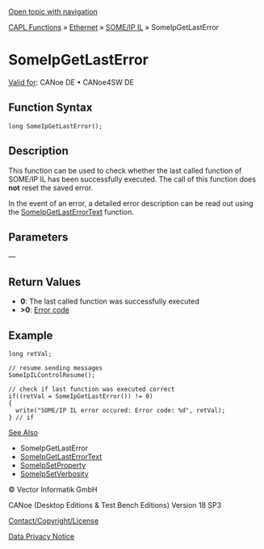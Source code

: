 [Open topic with navigation](../../../../../../CANoeDEFamily.htm#Topics/CAPLFunctions/IP/SOMEIPIL/Functions/CAPLfunctionSomeIpGetLastError.md)

[CAPL Functions](../../../CAPLfunctions.md) » [Ethernet](../../CAPLEthernetStartPage.md) » [SOME/IP IL](../CAPLfunctionsSomeIPILOverview.md) » SomeIpGetLastError

# SomeIpGetLastError

[Valid for](../../../../Shared/FeatureAvailability.md): CANoe DE • CANoe4SW DE

## Function Syntax

```plaintext
long SomeIpGetLastError();
```

## Description

This function can be used to check whether the last called function of SOME/IP IL has been successfully executed. The call of this function does **not** reset the saved error.

In the event of an error, a detailed error description can be read out using the [SomeIpGetLastErrorText](CAPLfunctionSomeIpGetLastErrorText.md) function.

## Parameters

—

## Return Values

- **0**: The last called function was successfully executed
- **>0**: [Error code](../../CAPLfunctionsSOMEIPILErrorCodes.md)

## Example

```plaintext
long retVal;

// resume sending messages
SomeIpILControlResume();

// check if last function was executed correct
if((retVal = SomeIpGetLastError()) != 0)
{
  write("SOME/IP IL error occured: Error code: %d", retVal);
} // if
```

[See Also](javascript:void(0);)
- SomeIpGetLastError
- [SomeIpGetLastErrorText](CAPLfunctionSomeIpGetLastErrorText.md#aanchor28396)
- [SomeIpSetProperty](CAPLfunctionSomeIpSetProperty.md#aanchor11923)
- [SomeIpSetVerbosity](CAPLfunctionSomeIpSetVerbosity.md#aanchor2250)

© Vector Informatik GmbH

CANoe (Desktop Editions & Test Bench Editions) Version 18 SP3

[Contact/Copyright/License](../../../../Shared/ContactCopyrightLicense.md)

[Data Privacy Notice](https://www.vector.com/int/en/company/get-info/privacy-policy/)

